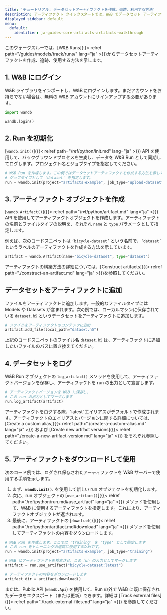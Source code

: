 ```yaml
---
title: 'チュートリアル: データセットアーティファクトを作成、追跡、利用する方法'
description: アーティファクト クイックスタートでは、W&B でデータセット アーティファクトを作成、追跡、使用する方法を示します。
displayed_sidebar: default
menu:
  default:
    identifier: ja-guides-core-artifacts-artifacts-walkthrough
---
```


このウォークスルーでは、[W&B Runs]({{< relref path="/guides/models/track/runs/" lang="ja" >}})からデータセットアーティファクトを作成、追跡、使用する方法を示します。

## 1. W&B にログイン

W&B ライブラリをインポートし、W&B にログインします。まだアカウントをお持ちでない場合は、無料の W&B アカウントにサインアップする必要があります。

```python
import wandb

wandb.login()
```

## 2. Run を初期化

[`wandb.init()`]({{< relref path="/ref/python/init.md" lang="ja" >}}) API を使用して、バックグラウンドプロセスを生成し、データを W&B Run として同期してログします。プロジェクト名とジョブタイプを指定してください。

```python
# W&B Run を作成します。この例ではデータセットアーティファクトを作成する方法を示しているので、
# ジョブタイプとして 'dataset' を指定します。
run = wandb.init(project="artifacts-example", job_type="upload-dataset")
```

## 3. アーティファクト オブジェクトを作成

[`wandb.Artifact()`]({{< relref path="/ref/python/artifact.md" lang="ja" >}}) API を使用してアーティファクトオブジェクトを作成します。アーティファクトの名前とファイルタイプの説明を、それぞれ `name` と `type` パラメータとして指定します。

例えば、次のコードスニペットは `‘bicycle-dataset’` という名前で、`‘dataset’` というラベルのアーティファクトを作成する方法を示しています。

```python
artifact = wandb.Artifact(name="bicycle-dataset", type="dataset")
```

アーティファクトの構築方法の詳細については、[Construct artifacts]({{< relref path="./construct-an-artifact.md" lang="ja" >}})を参照してください。

## データセットをアーティファクトに追加

ファイルをアーティファクトに追加します。一般的なファイルタイプには Models や Datasets が含まれます。次の例では、ローカルマシンに保存されている `dataset.h5` というデータセットをアーティファクトに追加します。

```python
# ファイルをアーティファクトのコンテンツに追加
artifact.add_file(local_path="dataset.h5")
```

上記のコードスニペットのファイル名 `dataset.h5` は、アーティファクトに追加したいファイルのパスに置き換えてください。

## 4. データセットをログ

W&B Run オブジェクトの `log_artifact()` メソッドを使用して、アーティファクトバージョンを保存し、アーティファクトを run の出力として宣言します。

```python
# アーティファクトバージョンを W&B に保存し、
# この run の出力としてマークします
run.log_artifact(artifact)
```

アーティファクトをログする際、'latest' エイリアスがデフォルトで作成されます。アーティファクトのエイリアスとバージョンに関する詳細については、[Create a custom alias]({{< relref path="./create-a-custom-alias.md" lang="ja" >}}) および [Create new artifact versions]({{< relref path="./create-a-new-artifact-version.md" lang="ja" >}}) をそれぞれ参照してください。

## 5. アーティファクトをダウンロードして使用

次のコード例では、ログされ保存されたアーティファクトを W&B サーバーで使用する手順を示します。

1. まず、**`wandb.init()`.** を使用して新しい run オブジェクトを初期化します。
2. 次に、run オブジェクトの [`use_artifact()`]({{< relref path="/ref/python/run.md#use_artifact" lang="ja" >}}) メソッドを使用して、W&B に使用するアーティファクトを指定します。これにより、アーティファクトオブジェクトが返されます。
3. 最後に、アーティファクトの [`download()`]({{< relref path="/ref/python/artifact.md#download" lang="ja" >}}) メソッドを使用してアーティファクトの内容をダウンロードします。

```python
# W&B Run を作成します。ここでは 'training' を 'type' として指定します
# この run をトレーニングの追跡に使用するためです。
run = wandb.init(project="artifacts-example", job_type="training")

# W&B にアーティファクトを検索させ、この run の入力としてマークします
artifact = run.use_artifact("bicycle-dataset:latest")

# アーティファクトの内容をダウンロードします
artifact_dir = artifact.download()
```

または、Public API (`wandb.Api`) を使用して、Run の外で W&B に既に保存されたデータをエクスポート（または更新）できます。詳細は [Track external files]({{< relref path="./track-external-files.md" lang="ja" >}}) を参照してください。
